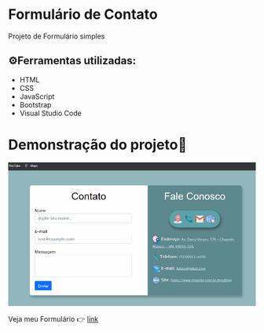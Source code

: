 
<html lang="pt-br">
    <head>
        <meta charset="UTF-8"> 
    </head>
    <body>
       <h1>Formulário de Contato </h1>
       <p>Projeto de Formulário simples</p> 
       <h2>⚙️Ferramentas utilizadas: </h2>       
       <ul>
          <li>HTML</li>
          <li>CSS</li>
          <li>JavaScript</li>
          <li>Bootstrap</li>
          <li>Visual Studio Code</li>
       </ul>
       <h1>Demonstração do projeto🔎</h1>
       <img src="./img/Animação_contato.gif"/>
       <br>
       <p>Veja meu Formulário 👉 <a href="http://127.0.0.1:5500/Formulario_Contato/index.html" target="blank">link</a></p>
    </body>
</html>